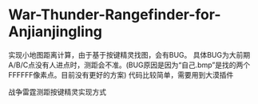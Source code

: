 # War-Thunder-Rangefinder-for-Anjianjingling
实现小地图距离计算，由于基于按键精灵找图，会有BUG。
具体BUG为大前期A/B/C点没有人进点时，测距会不准。(BUG原因是因为“自己.bmp”是找的两个FFFFFF像素点。目前没有更好的方案)
代码比较简单，需要用到大漠插件

战争雷霆测距按键精灵实现方式
